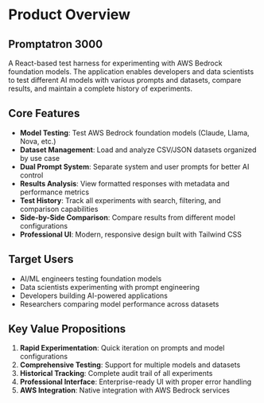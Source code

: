 # Product Overview

## Promptatron 3000

A React-based test harness for experimenting with AWS Bedrock foundation models. The application enables developers and data scientists to test different AI models with various prompts and datasets, compare results, and maintain a complete history of experiments.

## Core Features

- **Model Testing**: Test AWS Bedrock foundation models (Claude, Llama, Nova, etc.)
- **Dataset Management**: Load and analyze CSV/JSON datasets organized by use case
- **Dual Prompt System**: Separate system and user prompts for better AI control
- **Results Analysis**: View formatted responses with metadata and performance metrics
- **Test History**: Track all experiments with search, filtering, and comparison capabilities
- **Side-by-Side Comparison**: Compare results from different model configurations
- **Professional UI**: Modern, responsive design built with Tailwind CSS

## Target Users

- AI/ML engineers testing foundation models
- Data scientists experimenting with prompt engineering
- Developers building AI-powered applications
- Researchers comparing model performance across datasets

## Key Value Propositions

1. **Rapid Experimentation**: Quick iteration on prompts and model configurations
2. **Comprehensive Testing**: Support for multiple models and datasets
3. **Historical Tracking**: Complete audit trail of all experiments
4. **Professional Interface**: Enterprise-ready UI with proper error handling
5. **AWS Integration**: Native integration with AWS Bedrock services
